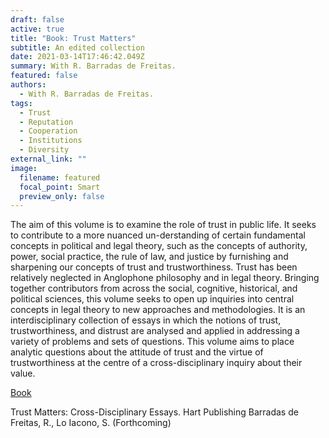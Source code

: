 ```yaml
---
draft: false
active: true
title: "Book: Trust Matters"
subtitle: An edited collection
date: 2021-03-14T17:46:42.049Z
summary: With R. Barradas de Freitas.
featured: false
authors:
  - With R. Barradas de Freitas.
tags:
  - Trust
  - Reputation 
  - Cooperation
  - Institutions
  - Diversity
external_link: ""
image:
  filename: featured
  focal_point: Smart
  preview_only: false
---
```

The aim of this volume is to examine the role of trust in public life. It seeks to contribute to a more nuanced un-derstanding of certain fundamental concepts in political and legal theory, such as the concepts of authority, power, social practice, the rule of law, and justice by furnishing and sharpening our concepts of trust and trustworthiness. Trust has been relatively neglected in Anglophone philosophy and in legal theory. Bringing together contributors from across the social, cognitive, historical, and political sciences, this volume seeks to open up inquiries into central concepts in legal theory to new approaches and methodologies. It is an interdisciplinary collection of essays in which the notions of trust, trustworthiness, and distrust are analysed and applied in addressing a variety of problems and sets of questions. This volume aims to place analytic questions about the attitude of trust and the virtue of trustworthiness at the centre of a cross-disciplinary inquiry about their value.

<u>Book</u> 

Trust Matters: Cross-Disciplinary Essays. Hart Publishing
Barradas de Freitas, R., Lo Iacono, S. (Forthcoming)



